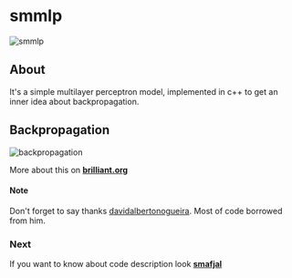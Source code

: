 # smmlp
![smmlp](https://github.com/smafjal/smmlp/tree/master/img/nn.jpeg)

## About
It's a simple multilayer perceptron model, implemented in c++ to get an inner idea about backpropagation.


## Backpropagation

![backpropagation](https://github.com/smafjal/smmlp/tree/master/img/backpropagation.png)

More about this on [**brilliant.org**](https://brilliant.org/wiki/backpropagation/)



#### Note
Don't forget to say thanks [davidalbertonogueira](https://github.com/davidalbertonogueira). Most of code borrowed from him.

### Next
If you want to know about code description look [**smafjal**](https://smafjal.github.io/)
